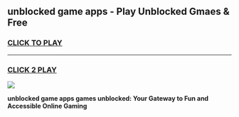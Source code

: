 
## unblocked game apps - Play Unblocked Gmaes & Free
<h3>
<a href="https://news.freeplayer.one?title=unblocked_game_apps&ref=23F">CLICK TO PLAY</a></h3>
<hr>

<h3>
<a href="https://news.freeplayer.one?title=unblocked_game_apps&ref=23F">CLICK 2 PLAY</a>
  
</h3>

<a href="https://news.freeplayer.one?title=unblocked_game_apps&ref=23F/"><img src="https://clearcache.store/games.png"></a>


**unblocked game apps games unblocked: Your Gateway to Fun and Accessible Online Gaming**
